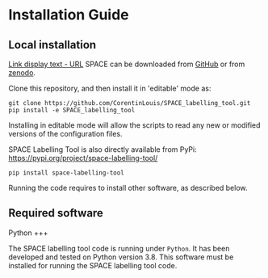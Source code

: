# Installation Guide

## Local installation

[Link display text - URL](http://example.com/)
SPACE can be downloaded from [GitHub](https://github.com/CorentinLouis/SPACE_labelling_tool/) or from [zenodo](https://doi.org/10.5281/zenodo.6886528).

Clone this repository, and then install it in 'editable' mode as:

```shell
git clone https://github.com/CorentinLouis/SPACE_labelling_tool.git
pip install -e SPACE_labelling_tool
```
Installing in editable mode will allow the scripts to read any new or modified versions of the configuration files.

SPACE Labelling Tool is also directly available from PyPi: https://pypi.org/project/space-labelling-tool/

```shell
pip install space-labelling-tool
```


Running the code requires to install other software, as described below.

## Required software

Python
+++

The SPACE labelling tool code is running under `Python`. It has
been developed and tested on Python version 3.8. This software must be installed for running the SPACE labelling tool code.



